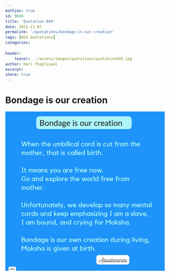 ```yaml
---
mathjax: true
id: 9049
title: 'Quotation 049'
date: 2021-11-07
permalink: '/quotations/bondage-is-our-creation'
tags: [WIA Quotations] 
categories: 

header:
    teaser: ../assets/images/quotations/quotation049.jpg
author: Hari Thapliyaal 
excerpt:
share: true 
---
```


# Bondage is our creation

![Bondage is our creation](../assets/images/quotations/quotation049.jpg)
